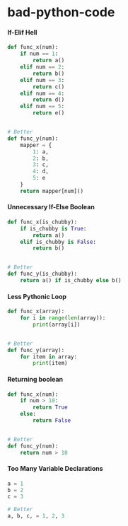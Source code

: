 # bad-python-code

#### If-Elif Hell
```python
def func_x(num):
    if num == 1:
        return a()
    elif num == 2:
        return b()
    elif num == 3:
        return c()
    elif num == 4:
        return d()
    elif num == 5:
        return e()


# Better
def func_y(num):
    mapper = {
        1: a,
        2: b,
        3: c,
        4: d,
        5: e
    }
    return mapper[num]()
```

#### Unnecessary If-Else Boolean
```python
def func_x(is_chubby):
    if is_chubby is True:
        return a()
    elif is_chubby is False:
        return b()


# Better
def func_y(is_chubby):
    return a() if is_chubby else b()
```

#### Less Pythonic Loop
```python
def func_x(array):
    for i in range(len(array)):
        print(array[i])


# Better
def func_y(array):
    for item in array:
        print(item)
```

#### Returning boolean
```python
def func_x(num):
    if num > 10:
        return True
    else:
        return False


# Better
def func_y(num):
    return num > 10
```

#### Too Many Variable Declarations
```python
a = 1
b = 2
c = 3

# Better
a, b, c, = 1, 2, 3
```